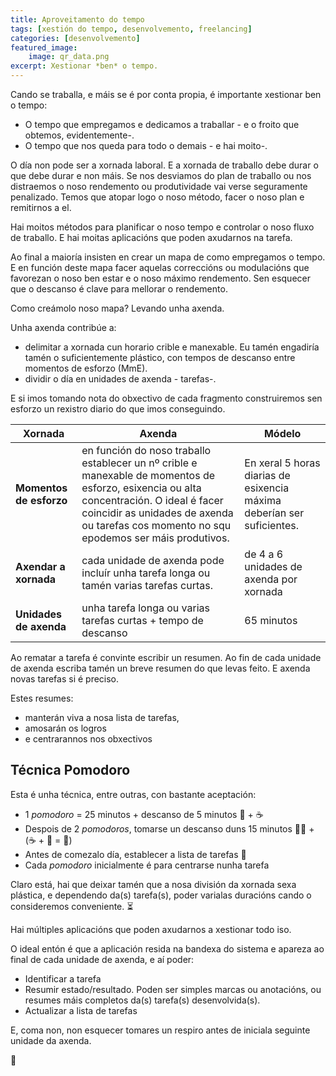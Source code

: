 ```yaml
---
title: Aproveitamento do tempo
tags: [xestión do tempo, desenvolvemento, freelancing]
categories: [desenvolvemento]
featured_image:
    image: qr_data.png
excerpt: Xestionar *ben* o tempo.
---
```

Cando se traballa, e máis se é por conta propia, é importante xestionar ben o tempo:

- O tempo que empregamos e dedicamos a traballar - e o froito que obtemos, evidentemente-.
- O tempo que nos queda para todo o demais - e hai moito-.

O día non pode ser a xornada laboral. E a xornada de traballo debe durar o que debe durar e non máis. Se nos desviamos do plan de traballo ou nos distraemos o noso rendemento ou produtividade vai verse seguramente penalizado. Temos que atopar logo o noso método, facer o noso plan e remitirnos a el.

Hai moitos métodos para planificar o noso tempo e controlar o noso fluxo de traballo. E hai moitas aplicacións que poden axudarnos na tarefa.

Ao final a maioría insisten en crear un mapa de como empregamos o tempo. E en función deste mapa facer aquelas correccións ou modulacións que favorezan o noso ben estar e o noso máximo rendemento. Sen esquecer que o descanso é clave para mellorar o rendemento.

Como creámolo noso mapa? Levando unha axenda.

Unha axenda contribúe a:

- delimitar a xornada cun horario crible e manexable. Eu tamén engadiría tamén o suficientemente plástico, con tempos de descanso entre momentos de esforzo (MmE).
- dividir o día en unidades de axenda - tarefas-.

E si imos tomando nota do obxectivo de cada fragmento construiremos sen esforzo un rexistro diario do que imos conseguindo.

| Xornada                 | Axenda                                                       | Módelo                                                       |
| ----------------------- | ------------------------------------------------------------ | ------------------------------------------------------------ |
| **Momentos de esforzo** | en función do noso traballo establecer un nº crible e manexable de momentos de esforzo, esixencia ou alta concentración.  O ideal é facer coincidir as unidades de axenda ou tarefas cos momento no squ epodemos ser máis produtivos. | En xeral 5 horas diarias de esixencia máxima deberían ser suficientes. |
| **Axendar a xornada**   | cada unidade de axenda pode incluír unha tarefa longa ou tamén varias tarefas curtas. | de 4 a 6 unidades de axenda por xornada                      |
| **Unidades de axenda**  | unha tarefa longa ou varias tarefas curtas + tempo de descanso | 65 minutos                                                   |


Ao rematar a tarefa é convinte escribir un resumen. Ao fin de cada unidade de axenda escriba tamén un breve resumen do que levas feito. E axenda novas tarefas si é preciso.

Estes resumes:

- manterán viva a nosa lista de tarefas,
- amosarán os logros
- e centrarannos nos obxectivos

## Técnica Pomodoro

Esta é unha técnica, entre outras, con bastante aceptación:

- 1 *pomodoro* = 25 minutos + descanso de 5 minutos 🍅 + ☕
- Despois de 2 *pomodoros*, tomarse un descanso duns 15 minutos 🍅🍅 + (☕ + 🍏 = 🔋)
- Antes de comezalo día, establecer a lista de tarefas :pencil:
- Cada *pomodoro* inicialmente é para centrarse nunha tarefa

Claro está, hai que deixar tamén que a nosa división da xornada sexa plástica, e dependendo da(s) tarefa(s), poder varialas duracións cando o consideremos conveniente. ⏳

Hai múltiples aplicacións que poden axudarnos a xestionar todo iso.

O ideal entón é que a aplicación resida na bandexa do sistema e apareza ao final de cada unidade de axenda, e aí poder:

- Identificar a tarefa
- Resumir estado/resultado. Poden ser simples marcas ou anotacións, ou resumes máis completos da(s) tarefa(s) desenvolvida(s).
- Actualizar a lista de tarefas

E, coma non, non esquecer tomares un respiro antes de iniciala seguinte unidade da axenda.

🍅
